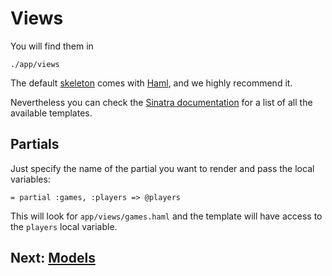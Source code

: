 Views
=====

You will find them in

    ./app/views

The default [skeleton](/skeletons) comes with [Haml](http://haml-lang.com), and we highly recommend it.

Nevertheless you can check the [Sinatra documentation](http://www.sinatrarb.com/book.html#views) for a list of all the available templates.


Partials
--------

Just specify the name of the partial you want to render and pass the local variables:

    = partial :games, :players => @players

This will look for `app/views/games.haml` and the template will have access to the `players` local variable.

Next: [Models](/structure/models)
---------------------------------
